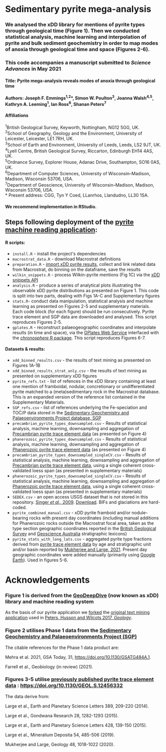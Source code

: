 # Sedimentary pyrite mega-analysis
### We analysed the xDD library for mentions of pyrite types through geological time (Figure 1). Then we conducted statistical analysis, machine learning and interpolation of pyrite and bulk sediment geochemistry in order to map modes of anoxia through geological time and space (Figures 2-6).

### This code accompanies a manuscript submitted to *Science Advances* in May 2021
#### Title: Pyrite mega-analysis reveals modes of anoxia through geological time  
#### Authors: Joseph F. Emmings<sup>1,2</sup>*, Simon W. Poulton<sup>3</sup>, Joanna Walsh<sup>4,5</sup>, Kathryn A. Leeming<sup>1</sup>, Ian Ross<sup>6</sup>, Shanan Peters<sup>7</sup>
#### Affiliations 
<sup>1</sup>British Geological Survey, Keyworth, Nottingham, NG12 5GG, UK.  
<sup>2</sup>School of Geography, Geology and the Environment, University of Leicester, Leicester, LE1 7RH, UK.  
<sup>3</sup>School of Earth and Environment, University of Leeds, Leeds, LS2 9JT, UK.  
<sup>4</sup>Lyell Centre, British Geological Survey, Riccarton, Edinburgh EH14 4AS, UK.  
<sup>5</sup>Ordnance Survey, Explorer House, Adanac Drive, Southampton, SO16 0AS, UK.  
<sup>6</sup>Department of Computer Sciences, University of Wisconsin–Madison, Madison, Wisconsin 53706, USA.   
<sup>7</sup>Department of Geoscience, University of Wisconsin–Madison, Madison, Wisconsin 53706, USA.   
\* Present address: CGG, Tyn Y Coed, LLanrhos, Llandudno, LL30 1SA.

#### We recommend implementation in RStudio.

## Steps following deployment of the [pyrite machine reading application](https://github.com/jemmings-git/pyrite_app):

#### R scripts:
 * `install.R` - install the project's dependencies
 * `macrostrat_data.R` - download Macrostrat definitions
 * `preparation.R` - [import xDD pyrite results](https://geodeepdive.org/app_output/jemmings_with_pyrite_24Oct2019.zip), collect and link related data from Macrostrat, do binning on the dataframe, save the results
 * `wilkin_snippets.R` - process Wilkin-pyrite mentions (Fig 1C) via the [xDD snippets API](https://xdd.wisc.edu/api/snippets?term=Wilkin,framboid&full_results=true&inclusive=true&clean&known_terms=stratigraphic_names)
 * `analysis.R` - produce a series of analytical plots illustrating the observable xDD pyrite distributions as presented on Figure 1. This code is split into two parts, dealing with Figs 1A-C and Supplementary figures 
 * `stats.R`- conduct data manipulation, statistical analysis and machine learning as presented on Figures 2-5 and supplementary materials. Each code block (for each figure) should be run consecutively. Pyrite trace element and SGP data are downloaded and analysed. This script reproduces Figures 2-5.
 * `gplates.R` - reconstruct palaeogeographic coordinates and interpolate results (in time and space), via the [GPlates Web Service](https://gws.gplates.org/) interfaced with the [*chronosphere* R package](https://github.com/chronosphere-portal/r_package/). This script reproduces Figures 6-7.

#### Datasets & results:

 * `xdd_binned_results.csv` - the results of text mining as presented on Figures 1A-1B  
 * `xdd_binned_results_strat_only.csv` - the results of text mining as presented on supplementary xDD figures  
 * `pyrite_refs.txt` - list of refences in the xDD library containing at least one mention of framboidal, nodular, concretionary or undifferentiated pyrite matched to a (meta)sedimentary rock in the Macrostrat database. This is an expanded version of the reference list contained in the Supplementary Materials.
 * `SGP_refs.csv` - list of references underlying the Fe-speciation and TOC/P data stored in the [Sedimentary Geochemistry and Palaeoenvironments Project database, SGP](http://sgp-search.io/)  
 * `precambrian_pyrite_types_downsampled.csv` - Results of statistical analysis, machine learning, downsampling and aggregation of [Precambrian pyrite trace element data](https://doi.org/10.1130/GEOL.S.12456332) (as presented on Figure 4)
 * `phanerozoic_pyrite_types_downsampled.csv` - Results of statistical analysis, machine learning, downsampling and aggregation of [Phanerozoic pyrite trace element data](https://doi.org/10.1130/GEOL.S.12456332) (as presented on Figure 4)
 * `precambrian_pyrite_types_downsampled_singleCV.csv` - Results of statistical analysis, machine learning, downsampling and aggregation of [Precambrian pyrite trace element data](https://doi.org/10.1130/GEOL.S.12456332), using a single coherent cross-validated loess span (as presented in supplementary materials)  
 * `phanerozoic_pyrite_types_downsampled_singleCV.csv` - Results of statistical analysis, machine learning, downsampling and aggregation of [Phanerozoic pyrite trace element data](https://doi.org/10.1130/GEOL.S.12456332), using a single coherent cross-validated loess span (as presented in supplementary materials)  
 * `SEDEX.csv` - an open access USGS dataset that is not stored in this repository. [Singer *et al*., 2009](https://pubs.usgs.gov/of/2009/1252/). [Download](https://pubs.usgs.gov/of/2009/1252/SedZn-PbEX2009.xls). BIFs and glaciations are hard-coded.
 * `pyrite_combined_manual.csv` - xDD pyrite framboid and/or nodule-bearing rocks with present day coordinates (including manual additions for Phanerozoic rocks outside the Macrostrat focal area, taken as the type section geographic coordinates reported in the [British Geological Survey](https://www.bgs.ac.uk/technologies/the-bgs-lexicon-of-named-rock-units/) and [Geoscience Australia](https://asud.ga.gov.au/) stratigraphic lexicons)
 * `pyrite_stats_with_long_lats.csv` - aggregated pyrite type fractions derived from [pyrite trace element data](https://doi.org/10.1130/GEOL.S.12456332) by age and stratigraphic unit and/or basin reported by [Mukherjee and Large, 2021](https://doi.org/10.1130/GEOL.S.12456332). Present day geographic coordinates were added manually (primarily using [Google Earth](https://earth.google.com/web/)). Used in figures 5-6.

# Acknowledgements

### Figure 1 is derived from the [GeoDeepDive](https://geodeepdive.org) (now known as xDD) library and machine reading system
As the basis of our pyrite application we [forked](https://github.com/jemmings-git/pyrite_app) the [original text mining application](https://github.com/UW-Macrostrat/stromatolites_demo) used in [Peters, Husson and Wilcots 2017, *Geology*](http://doi.org/10.1130/G38931.1). 

### Figure 2 utilises Phase 1 data from the [Sedimentary Geochemistry and Palaeoenvironments Project (SGP)](http://sgp-search.io/)
The citable references for the Phase 1 data product are:

Mehra et al. 2021, GSA Today, 31, https://doi.org/10.1130/GSATG484A.1.

Farrell et al., Geobiology (in review) (2021).

### Figures 3-5 utilise [previously published pyrite trace element data](https://doi.org/10.1130/GEOL.S.12456332) : https://doi.org/10.1130/GEOL.S.12456332
The data derive from:

Large et al., Earth and Planetary Science Letters 389, 209-220 (2014).

Large et al., Gondwana Research 28, 1282-1293 (2015).

Large et al., Earth and Planetary Science Letters 428, 139-150 (2015).

Large et al., Mineralium Deposita 54, 485-506 (2019).

Mukherjee and Large, Geology 48, 1018-1022 (2020).

